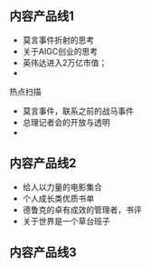 
## 内容产品线1

- 莫言事件折射的思考
- 关于AIGC创业的思考
- 英伟达进入2万亿市值；
- 

热点扫描
- 莫言事件，联系之前的战马事件
- 总理记者会的开放与透明
- 

## 内容产品线2

- 给人以力量的电影集合
- 个人成长类优质书单
- 德鲁克的卓有成效的管理者，书评
- 关于世界是一个草台班子

## 内容产品线3
